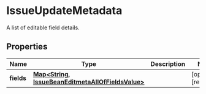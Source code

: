 

# IssueUpdateMetadata

A list of editable field details.

## Properties

| Name | Type | Description | Notes |
|------------ | ------------- | ------------- | -------------|
|**fields** | [**Map&lt;String, IssueBeanEditmetaAllOfFieldsValue&gt;**](IssueBeanEditmetaAllOfFieldsValue.md) |  |  [optional] [readonly] |



